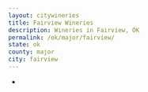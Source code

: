 ```yaml
---
layout: citywineries
title: Fairview Wineries
description: Wineries in Fairview, OK
permalink: /ok/major/fairview/
state: ok
county: major
city: fairview
---
```

-
